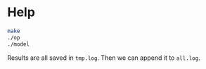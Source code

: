 # Help

```bash
make
./op
./model
```
Results are all saved in `tmp.log`. Then we can append it to `all.log`.

